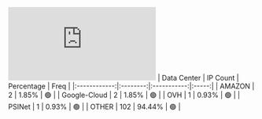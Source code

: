 ![Diagramm](https://github.com/obajay/StateSync-snapshots/blob/main/Projects/Ojo/1/README.md)
| Data Center | IP Count | Percentage | Freq |
|:------------:|:--------:|:-----------:|:-----:|
| AMAZON | 2 | 1.85% | 🟢 |
| Google-Cloud | 2 | 1.85% | 🟢 |
| OVH | 1 | 0.93% | 🟢 |
| PSINet | 1 | 0.93% | 🟢 |
| OTHER | 102 | 94.44% | 🟢 |